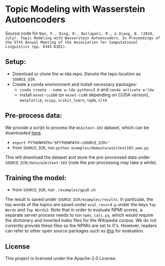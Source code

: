 # Topic Modeling with Wasserstein Autoencoders

Source code for `Nan, F., Ding, R., Nallapati, R., & Xiang, B. (2019, July). Topic Modeling with Wasserstein Autoencoders. In Proceedings of the 57th Annual Meeting of the Association for Computational Linguistics (pp. 6345-6381).`

## Setup:
* Download or clone the w-lda repo. Denote the repo location as `SOURCE_DIR`.
* Create a conda environment and install necessary packages:
  * `conda create --name w-lda python=3.6` and `conda activate w-lda`
  * install `mxnet-cu100` (or `mxnet-cu90` depending on CUDA version), `matplotlib`, `scipy`, `scikit_learn`, `tqdm`, `nltk`

## Pre-process data:
We provide a script to process the `Wikitext-103` dataset, which can be downloaded [here](https://www.salesforce.com/products/einstein/ai-research/the-wikitext-dependency-language-modeling-dataset/). 

* `export PYTHONPATH="$PYTHONPATH:<SOURCE_DIR>"`
* from `SOURCE_DIR`, run `python examples/domains/wikitext103_wae.py`

This will download the dataset and store the pre-processed data under `SOURCE_DIR/data/wikitext-103` (note the pre-processing may take a while). 

## Training the model:
* from `SOURCE_DIR`, run `./examples/gpu0.sh`

The result is saved under `SOURCE_DIR/examples/results`. In particular, the top words of the topics are saved under `eval_record.p` under the keys `Top Words` and `Top Words2`.
Note that in order to evaluate NPMI scores, a separate server process needs to run `npmi_calc.py`, which would require the
dictionary and inverted index files for the Wikipedia corpus. We do not currently provide these files so the NPMIs are set to 0's. 
However, readers can refer to other open source packages such as [this](https://github.com/kapadias/mediumposts/blob/master/nlp/published_notebooks/Evaluate%20Topic%20Models.ipynb) for evaluation.

## License

This project is licensed under the Apache-2.0 License.

